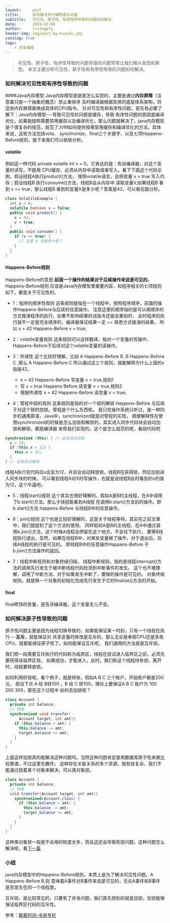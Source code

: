 ```yaml
---
layout:     post
title:      如何解決并行编程源头问题
subtitle:   可见性、原子性、有序性所带来的问题如何解决
date:       2019-03-08
author:     tryingpfq
header-img: img/post-bg-kuaidi.jpg
catalog: true
tags:
    - 并发编程
---
```


>可见性、原子性、有序性导致的问题导致的问题常常让我们难以发现和察觉。 
>本文主要分析可见性、原子性和有序性带来的问题如何解决。

### 如何解决可见性和有序性导致的问题

####Java内存模型
Java内存模型底层是怎么实现的，主要是通过**内存屏障**（注意着只是一个抽象的概念）禁止重排序
及时编译器根据具体的底层体系架构，将这些内存屏障替换成具体的CPU指令。
针对可见性和有序性问题，首先有必要了解下：Java内存模型---导致可见性的问题是缓存，导致
有序性问题的原因是编译优化，如果能按照需要禁用缓存以及编译优化，那么问题就解决了。java内存模型
是个很复杂的规范，规范了JVM如何提供按需禁用缓存和编译优化的方法。具体来说，这些方法包括vola、
synchronize、final三个关键字、以及七项Happens-Before规则，接下来我们可以依依分析。

#### volatile
例如这一样代码 private volatile int v = 0，它表达的是：告诉编译器，对这个变量的读写，不能用
CPU缓存，必须从内存中读取或者写入。看下下面这个代码示例。假设线程A执行product()方法，
按照volatile语言，会把变量 v = true 写入内存；假设线程B 执行consume()方法，线程B会从内存中
读取变量V,如果线程B 看到 v == true，那么线程B 看到的变量X是多少呢？答案是42，可以看后面分析。

```java
class VolatileExample {
  int x = 0;
  volatile boolean v = false;
  public void product() {
    x = 42;
    v = true;
  }
  public void consume() {
    if (v == true) {
      // 这里 x 会是多少呢？
    }
  }
}

```
#### Happens-Before规则
Happens-Before的意思:**前面一个操作的结果对于后续操作来说是可见的**。Happens-Before规则
应该是Java内存模型里重要内容，和程序相关的七项规则如下，都是关于可见性的。

* 1：程序的顺序性规则
这条规则是指在一个线程中，按照程序顺序，前面的操作Happens-Before与后续的任意操作。
注意这里的顺序指的是可以用顺序的方式推演程序的执行，如果不影响结果的话指令还是会重拍的，
此时程序的执行就不一定是完全顺序的，编译器保证结果一定 == 熟悉方式推演的结果。
所以 x = 42 Happens-Before v = true;

* 2：volatile变量规则
这条规则可以这样翻译，指对一个变量的写操作，Happens-Before于后续对这个volatile变量的读操作。

* 3：传递性
  这个比较好理解，比如 A Happens-Before B ,B Happens-Before C ,那么 A Happens-Before C
  所以通过这三个规则，就能解释为什么上面的x指是42。
  * x = 42 Happens-Before 写变量 v = true,规则1
  * 写 v = true Happens Before 读变量 v = true,规则2
  * 根据传递性 x = 42 Happens-Before 读变量 v = true;

* 4：管程中锁的规则
这条规则是指的对一个锁的解锁 Happens-Before 与后续于对这个锁的加锁。管程是个什么东西呢，
我只在操作系统只听过，是一种同步的通用原语，Java中，synchronized就是对管程的实现。
顺便解释性在使用synchronized的时候是怎么加锁和解锁的，其实进入同步代码块会自动加锁和解锁，都是编译器
来帮我们实现的。这个是怎么规范的呢，看段代码吧

```java
synchronized (this) { // 此处自动加锁
  x = 10;
  if (this.x < 12) {
    this.x = 12; 
  }  
} // 此处自动解锁

```
线程A执行完代码后x会变为12，并且会自动释放锁，线程B在获得锁，然后加锁进入同步块的时候，
可以看到线程A对X的写操作，也就是说线程B此时看到的x的值为12，这个牛逼吧。

* 5：线程start()规则
这个其实也很好理解的，假如A是B的主线程，在A中调用了b.start()方法，那么子线程能看到A线程
在调用b.start()方法前的操作。即b.start()方法 happens-Before 与线程B中的任意操作。


* 6：join()规则
这个也是比较好理解的，这是关于线程等待，其实在之前文章中，我们就提到了这个方法的使用。
同样假如A是B的主线程，在A中通过调用b.jion()方法，这个时候A线程会停留在这个地方，不会往下执行，
要等B线程执行退出，显然，如果在线程B中，对某些变量做了操作，对于退出后，后续A线程的执行是可见的。
即线程B中的任意操作Happens-Before 于 b.join()方法操作的返回。

* 7：线程中断规则和对象终结归结。
线程中断规则，指的是线程interrupt()方法的调用先行发生于被中断线程代码检测到中断事件的发生。
这个也不难理解，调用了中断方法，对于如果发生中断了，要做的操作是可见的。
对象终结规则，就是换一个对象的初始化完成先行发生于它的finalize()方法的开始。

#### final
final修饰的变量，是告诉编译器，这个变量生儿不变。

### 如何解决原子性导致的问题
原子性问题主要是因为线程切换导致的，如果能保证某一时刻，只有一个线程在执行---**互斥**，就能保证对
共享变量的修改是互斥的，那么无论是单核CPU还是多核CPU，就都能保证原子性了。如何能保证互斥呢，
我们通用的方法就是互斥锁。

我们把一段需要互斥执行的代码称为临界区，线程在尝试进入临界区之前，必须先要获得该临界区锁，
如果成功，才能进入，此时，我们称这个线程持有锁，离开时，线程要释放锁。

如何利用好锁呢，看个例子，就是转账，假如A B C 三个账户，开始账户都是200元，
假设下次 A 给 B转100 ，B 给 C 转100，理论上要保证A B C 账户为 100 200 300，那在这个过程中
如何去加锁呢？
```java
class Account {
  private int balance;
  // 转账
  synchronized void transfer(
      Account target, int amt){
    if (this.balance > amt) {
      this.balance -= amt;
      target.balance += amt;
    }
  } 
}

```
上面这样加锁真的能解决这种问题吗。当然这种问题肯定是用数据库原子性来做比较靠谱，不过这里先撇开。
这种存在关联关系的多个资源，就有些复杂，我们不能通过锁着某个对象来解决，可以类对象锁。
```java
class Account {
  private int balance;
  // 转账
  void transfer(Account target, int amt){
    synchronized(Account.class) {
      if (this.balance > amt) {
        this.balance -= amt;
        target.balance += amt;
      }
    }
  } 
}

```

这种类对象锁一般是不会用的粒度太多，而且这还会导致死锁问题。这种问题怎么解决呢，看[下一篇](http://tryingpfq.top/2019/03/11/deadlock/)

### 小结
java内存模型中的Happens-Before规则，本质上是为了解决可见性问题。A Happens-Before B,则
意味着A事件对B事件来说是可见的，无论A事件和B事件是否发生在同一个线程里。

互斥锁，是比较常见的，只要有了并发问题，我们首先想到的就是加锁，加锁能够保证临界区代码的互斥性。

参考：[极客时间-令哥专栏](https://time.geekbang.org/column/article/84017)